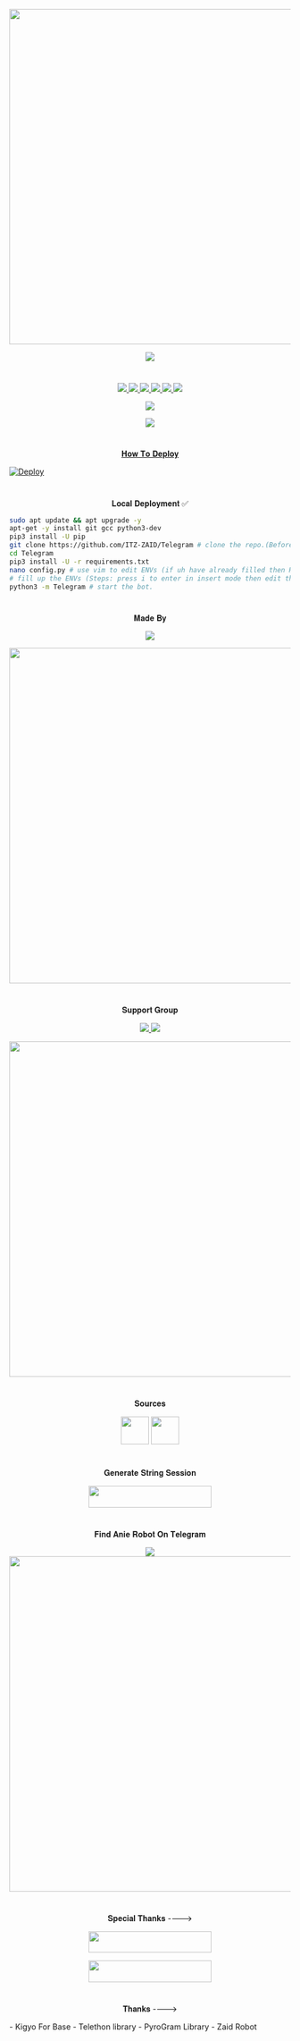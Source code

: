 <p align="center"><a href="https://github.com/ITZ-ZAID/Telegram"><img src="https://img.shields.io/badge/𝐀𝐧𝐢𝐞%20𝐑𝐨𝐛𝐨𝐭-red?&style=flat-square?&logo=github" width=600px></a></p>
<p align="center"><a href="https://github.com/ITZ-ZAID/Telegram"><img src="https://telegra.ph/file/c05d22bcb94fb92b354db.jpg"></a></p>

#

<p align="center">
<a href="https://github.com/ITZ-ZAID/Telegram/network/members"><img src="https://img.shields.io/github/forks/ITZ-ZAID/Telegram?style=social" />
<img src="https://img.shields.io/github/stars/ITZ-ZAID/Telegram?style=social" />
<img src="https://img.shields.io/github/watchers/ITZ-ZAID/Telegram?style=social" />
<a href="https://github.com/ITZ-ZAID/Telegram"><img src="https://img.shields.io/github/repo-size/ITZ-ZAID/Telegram?style=social&logo=github" />
<a href="https://perso.crans.org/besson/LICENSE.html"><img src="https://img.shields.io/badge/License-GPLv3-blue.svg?style=social&logo=github" />
<a href="https://app.codacy.com/manual/ITZ-ZAID/Telegram/dashboard"><img src="https://img.shields.io/codacy/grade/d1726ee34f964a9a9b1ac509c6d90729?color=gold&logo=github&style=social" />
</p>

<p align="center"><img src="https://github-readme-stats.vercel.app/api/pin/?username=ITZ-ZAID&repo=Telegram&theme=dark" /></a></p>
<p align="center"><a href="https://github.com/ITZ-ZAID/Telegram/"><img src="https://badges.frapsoft.com/os/v2/open-source.svg?style=social" />
</p>

#

<p align="center">𝐇𝐨𝐰 𝐓𝐨 𝐃𝐞𝐩𝐥𝐨𝐲</p>

[![Deploy](https://www.herokucdn.com/deploy/button.svg)](https://heroku.com/deploy)
 
#

<p align="center">𝐋𝐨𝐜𝐚𝐥 𝐃𝐞𝐩𝐥𝐨𝐲𝐦𝐞𝐧𝐭 ✅</p>

```sh
sudo apt update && apt upgrade -y
apt-get -y install git gcc python3-dev
pip3 install -U pip
git clone https://github.com/ITZ-ZAID/Telegram # clone the repo.(Before Cloning Make Sure uh have Filled Your Vars in config.ini)
cd Telegram
pip3 install -U -r requirements.txt
nano config.py # use vim to edit ENVs (if uh have already filled then Run start command
# fill up the ENVs (Steps: press i to enter in insert mode then edit the file. Press Esc to exit the editing mode then type :wq! and press Enter key to save the file).
python3 -m Telegram # start the bot.
```

#

<p align="center">𝐌𝐚𝐝𝐞 𝐁𝐲</p>

<p align="center">
    <a href="https://t.me/Timesisnotwaiting"> <img src="https://img.shields.io/badge/Anie-Master-ff69b4" /> </a>
</p>
<a href="https://t.me/Timesisnotwaiting"><img src="https://img.shields.io/badge/Iƚȥ%20Zαιԃ-gold?&style=for-the-badge&logo=telegram" width=600px></a></p>


#

<p align="center">𝐒𝐮𝐩𝐩𝐨𝐫𝐭 𝐆𝐫𝐨𝐮𝐩</p>

<p align="center">
    <a href="https://t.me/Superior_Support"> <img src="https://img.shields.io/badge/Join-Our-green" /> <img src="https://img.shields.io/badge/Support-Group-critical" /> </a>
</p>
<a href="https://t.me/Superior_Bots"><img src="https://img.shields.io/badge/Telegram-𝐔𝐩𝐝𝐚𝐭𝐞%20'𝐬%20𝐂𝐡𝐚𝐧𝐧𝐞𝐥%20-gold?&style=flat-square?&logo=telegram" width=600px></a></p>


#

<p align="center">𝐒𝐨𝐮𝐫𝐜𝐞𝐬</p>

<p align="center">
    <img src="https://img.shields.io/badge/Python-black" width=50px/>   <img src="https://img.shields.io/badge/Telethn-black" width=50px/>
</p>

#

<p align="center">𝐆𝐞𝐧𝐞𝐫𝐚𝐭𝐞 𝐒𝐭𝐫𝐢𝐧𝐠 𝐒𝐞𝐬𝐬𝐢𝐨𝐧</p>

<p align="center"><a href="https://t.me/StringSession_GeneratorBot"> <img src="https://img.shields.io/badge/String%20Session-black?style=for-the-badge&logo=replit" width="220" height="38.45"/></a></p>
 
#

<p align="center">𝐅𝐢𝐧𝐝 𝐀𝐧𝐢𝐞 𝐑𝐨𝐛𝐨𝐭 𝐎𝐧 𝐓𝐞𝐥𝐞𝐠𝐫𝐚𝐦</p>

<p align="center">
    <a href="https://t.me/Anierobot_bot"><img src="https://img.shields.io/badge/Best-Bot-ff69b4" /></a>
    <a href="https://t.me/Anierobot_bot"><img src="https://img.shields.io/badge/Telegram-𝐀𝐧𝐢𝐞%20𝐑𝐨𝐛𝐨𝐭-gold?&style=flat-square?&logo=telegram" width=600px></a></p>
</p>

#

<p align="center">𝐒𝐩𝐞𝐜𝐢𝐚𝐥 𝐓𝐡𝐚𝐧𝐤𝐬 ----> </p>

<p align="center"><a href="https://t.me/Timesisnotwaiting"><img src="https://img.shields.io/badge/ᴛᴇʟᴇɢʀᴀᴍ-𝐙𝐚𝐢𝐝-black?&style=for-the-badge&logo=telegram" width="220" height="38.45"></a></p>
<p align="center"><a href="https://t.me/Shubhanshutya"><img src="https://img.shields.io/badge/ᴛᴇʟᴇɢʀᴀᴍ-𝐒𝐡𝐮𝐛𝐡𝐚𝐧𝐬𝐡𝐮-black?&style=for-the-badge&logo=telegram" width="220" height="38.45"></a></p>

#


<p align="center"> 𝐓𝐡𝐚𝐧𝐤𝐬 ----> </p>
- Kigyo For Base
- Telethon library
- PyroGram Library
- Zaid Robot

